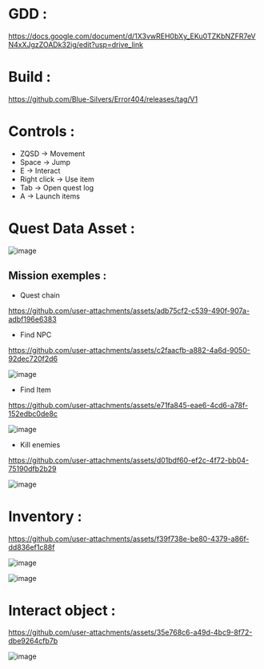 # GDD :
https://docs.google.com/document/d/1X3vwREH0bXy_EKu0TZKbNZFR7eVN4xXJgzZOADk32ig/edit?usp=drive_link

# Build :
https://github.com/Blue-Silvers/Error404/releases/tag/V1

# Controls :
- ZQSD → Movement
- Space → Jump
- E → Interact
- Right click → Use item
- Tab → Open quest log
- A → Launch items

# Quest Data Asset :
![image](https://github.com/user-attachments/assets/15bcaa9c-2300-4a70-a1ae-62ecafbc6028)

## Mission exemples :

- Quest chain
  
https://github.com/user-attachments/assets/adb75cf2-c539-490f-907a-adbf196e6383


- Find NPC
  

https://github.com/user-attachments/assets/c2faacfb-a882-4a6d-9050-92dec720f2d6


 ![image](https://github.com/user-attachments/assets/ee33fe2e-e905-494a-a5bc-b6b5df8a8541)


- Find Item


https://github.com/user-attachments/assets/e71fa845-eae6-4cd6-a78f-152edbc0de8c


  ![image](https://github.com/user-attachments/assets/32296d01-a5c2-4abf-aba6-bbe673ef03a1)


- Kill enemies


https://github.com/user-attachments/assets/d01bdf60-ef2c-4f72-bb04-75190dfb2b29



  
![image](https://github.com/user-attachments/assets/38443631-25f5-4d5d-9eba-b3dc3792849d)


# Inventory :


https://github.com/user-attachments/assets/f39f738e-be80-4379-a86f-dd836ef1c88f

![image](https://github.com/user-attachments/assets/74432990-6cb5-4625-b3a6-6958f1a97a58)

![image](https://github.com/user-attachments/assets/269622da-5e1f-4840-be37-0460ed67d54c)

# Interact object :


https://github.com/user-attachments/assets/35e768c6-a49d-4bc9-8f72-dbe9264cfb7b

![image](https://github.com/user-attachments/assets/0eca7a23-d577-46d5-9f38-215c2027c8f7)

